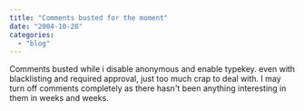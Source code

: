 ```yaml
---
title: "Comments busted for the moment"
date: "2004-10-28"
categories: 
  - "blog"
---
```


Comments busted while i disable anonymous and enable typekey. even with blacklisting and required approval, just too much crap to deal with. I may turn off comments completely as there hasn't been anything interesting in them in weeks and weeks.
